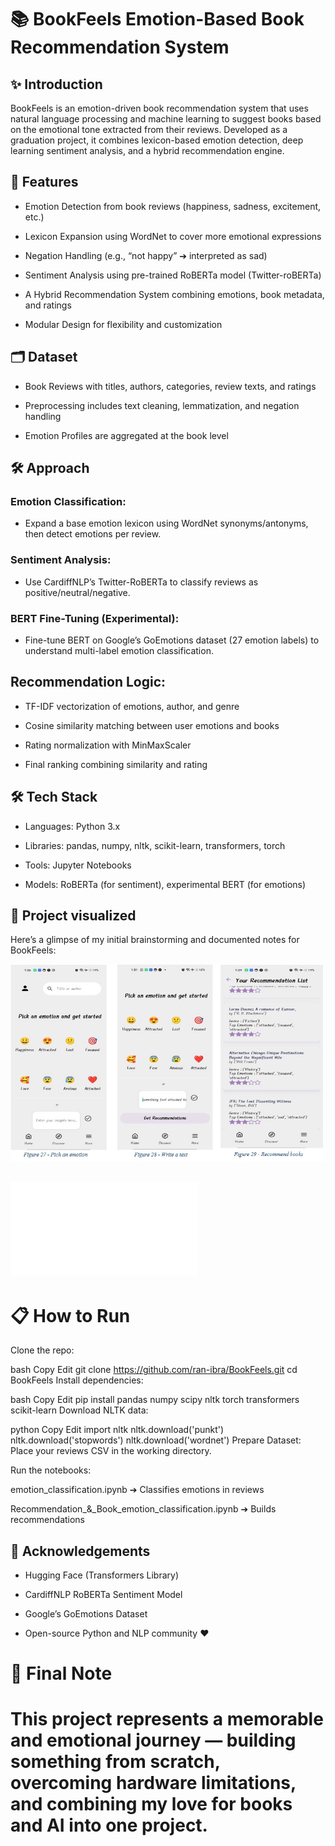 # 📚 BookFeels Emotion-Based Book Recommendation System
 
## ✨ Introduction
BookFeels is an emotion-driven book recommendation system that uses natural language processing and machine learning to suggest books based on the emotional tone extracted from their reviews.
Developed as a graduation project, it combines lexicon-based emotion detection, deep learning sentiment analysis, and a hybrid recommendation engine.

## 🚀 Features
- Emotion Detection from book reviews (happiness, sadness, excitement, etc.)

- Lexicon Expansion using WordNet to cover more emotional expressions

- Negation Handling (e.g., “not happy” ➔ interpreted as sad)

- Sentiment Analysis using pre-trained RoBERTa model (Twitter-roBERTa)

- A Hybrid Recommendation System combining emotions, book metadata, and ratings

- Modular Design for flexibility and customization

## 🗂 Dataset
- Book Reviews with titles, authors, categories, review texts, and ratings

- Preprocessing includes text cleaning, lemmatization, and negation handling

- Emotion Profiles are aggregated at the book level

## 🛠️ Approach
### Emotion Classification:
- Expand a base emotion lexicon using WordNet synonyms/antonyms, then detect emotions per review.

### Sentiment Analysis:
- Use CardiffNLP’s Twitter-RoBERTa to classify reviews as positive/neutral/negative.

### BERT Fine-Tuning (Experimental):
- Fine-tune BERT on Google’s GoEmotions dataset (27 emotion labels) to understand multi-label emotion classification.

## Recommendation Logic:

- TF-IDF vectorization of emotions, author, and genre

- Cosine similarity matching between user emotions and books

- Rating normalization with MinMaxScaler

- Final ranking combining similarity and rating

## 🛠 Tech Stack
- Languages: Python 3.x

- Libraries: pandas, numpy, nltk, scikit-learn, transformers, torch

- Tools: Jupyter Notebooks

- Models: RoBERTa (for sentiment), experimental BERT (for emotions)


## 📝 Project visualized

Here’s a glimpse of my initial brainstorming and documented notes for BookFeels:

![initial working of this system](documented/1.jpg)


## ![Handwritten Notes](documented/myhandwrittendoc.pdf)


# 📋 How to Run
Clone the repo:

bash
Copy
Edit
git clone https://github.com/ran-ibra/BookFeels.git
cd BookFeels
Install dependencies:

bash
Copy
Edit
pip install pandas numpy scipy nltk torch transformers scikit-learn
Download NLTK data:

python
Copy
Edit
import nltk
nltk.download('punkt')
nltk.download('stopwords')
nltk.download('wordnet')
Prepare Dataset:
Place your reviews CSV in the working directory.

Run the notebooks:

emotion_classification.ipynb ➔ Classifies emotions in reviews

Recommendation_&_Book_emotion_classification.ipynb ➔ Builds recommendations

## 💬 Acknowledgements
- Hugging Face (Transformers Library)

- CardiffNLP RoBERTa Sentiment Model

- Google’s GoEmotions Dataset

- Open-source Python and NLP community ❤️

# 📝 Final Note
# This project represents a memorable and emotional journey — building something from scratch, overcoming hardware limitations, and combining my love for books and AI into one project.

